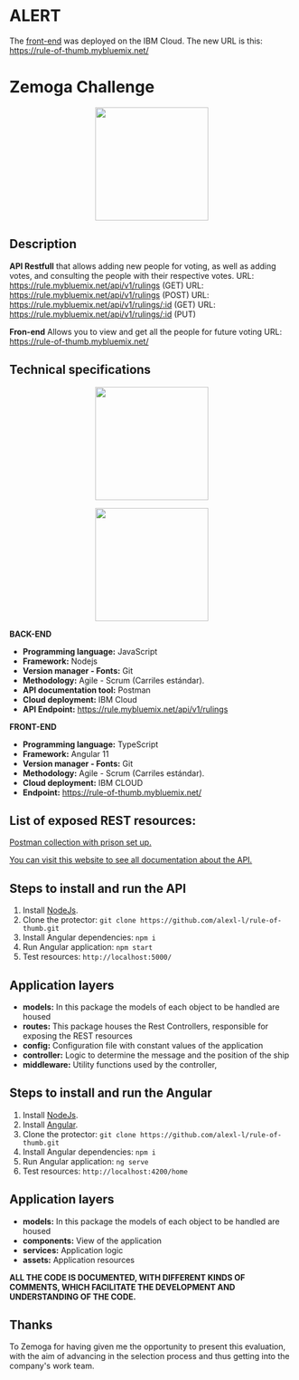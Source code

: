 # ALERT
The [front-end](https://rule-of-thumb.mybluemix.net/) was deployed on the IBM Cloud. The new URL is this: https://rule-of-thumb.mybluemix.net/
# Zemoga Challenge

<p align="center"><img src="https://2.bp.blogspot.com/-MH_LCXgczh0/XLVFq8MySbI/AAAAAAAABiA/qo0UeEym1xQPdOoxUqH9t5rMcxNgXscXgCEwYBhgL/s1600/zemoga-logo-grey.png" width="200"></p>

## Description

**API Restfull** that allows adding new people for voting, as well as adding votes, and consulting the people with their respective votes.
URL: https://rule.mybluemix.net/api/v1/rulings (GET)
URL: https://rule.mybluemix.net/api/v1/rulings (POST)
URL: https://rule.mybluemix.net/api/v1/rulings/:id (GET)
URL: https://rule.mybluemix.net/api/v1/rulings/:id (PUT)

**Fron-end** Allows you to view and get all the people for future voting
URL: https://rule-of-thumb.mybluemix.net/

## Technical specifications

<p align="center"><img src="https://nodejs.org/static/images/logos/nodejs-new-pantone-black.svg" width="200"></p>
<p align="center"><img src="https://upload.wikimedia.org/wikipedia/commons/thumb/c/cf/Angular_full_color_logo.svg/250px-Angular_full_color_logo.svg.png" width="200"></p>

**BACK-END**

- **Programming language:** JavaScript
- **Framework:** Nodejs
- **Version manager - Fonts:** Git
- **Methodology:** Agile - Scrum (Carriles estándar).
- **API documentation tool:** Postman
- **Cloud deployment:** IBM Cloud
- **API Endpoint:** https://rule.mybluemix.net/api/v1/rulings 

**FRONT-END**

- **Programming language:** TypeScript
- **Framework:** Angular 11
- **Version manager - Fonts:** Git
- **Methodology:** Agile - Scrum (Carriles estándar).
- **Cloud deployment:** IBM CLOUD
- **Endpoint:** https://rule-of-thumb.mybluemix.net/

## List of exposed REST resources:

[Postman collection with prison set up.](https://github.com/alexl-l/rule-of-thumb/tree/main/postman%20collection)

[You can visit this website to see all documentation about the API.](https://documenter.getpostman.com/view/7275835/TWDTMykU)

## Steps to install and run the API

1. Install [NodeJs](https://nodejs.org/es/download/).
2. Clone the protector: `git clone https://github.com/alexl-l/rule-of-thumb.git`
3. Install Angular dependencies: `npm i`
4. Run Angular application: `npm start`
5. Test resources: `http://localhost:5000/`

## Application layers

- **models:** In this package the models of each object to be handled are housed
- **routes:** This package houses the Rest Controllers, responsible for exposing the REST resources
- **config:** Configuration file with constant values of the application
- **controller:** Logic to determine the message and the position of the ship
- **middleware:** Utility functions used by the controller,

## Steps to install and run the Angular

1. Install [NodeJs](https://nodejs.org/es/download/).
1. Install [Angular](https://cli.angular.io/).
2. Clone the protector: `git clone https://github.com/alexl-l/rule-of-thumb.git`
3. Install Angular dependencies: `npm i`
4. Run Angular application: `ng serve`
5. Test resources: `http://localhost:4200/home`

## Application layers

- **models:** In this package the models of each object to be handled are housed
- **components:** View of the application
- **services:** Application logic
- **assets:** Application resources


**ALL THE CODE IS DOCUMENTED, WITH DIFFERENT KINDS OF COMMENTS, WHICH FACILITATE THE DEVELOPMENT AND UNDERSTANDING OF THE CODE.**

## Thanks

To Zemoga for having given me the opportunity to present this evaluation, with the aim of advancing in the selection process and thus getting into the company's work team.
